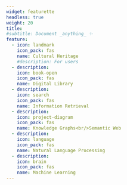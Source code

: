 ```yaml
---
widget: featurette
headless: true
weight: 20
title: 
#subtitle: Document _anything_ ✨
feature:
  - icon: landmark
    icon_pack: fas
    name: Cultural Heritage
    #description: For users
  - description:
    icon: book-open
    icon_pack: fas
    name: Digital Library
  - description:
    icon: search
    icon_pack: fas
    name: Information Retrieval
  - description:
    icon: project-diagram
    icon_pack: fas
    name: Knowledge Graphs<br/>Semantic Web
  - description: 
    icon: language
    icon_pack: fas
    name: Natural Language Processing
  - description:
    icon: brain
    icon_pack: fas
    name: Machine Learning
---
```

